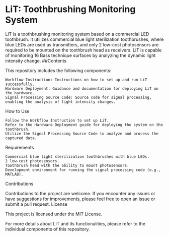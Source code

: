 # LiT: Toothbrushing Monitoring System
LiT is a toothbrushing monitoring system based on a commercial LED toothbrush. It utilizes commercial blue light sterilization toothbrushes, where blue LEDs are used as transmitters, and only 2 low-cost photosensors are required to be mounted on the toothbrush head as receivers. LiT is capable of monitoring 16 Bass technique surfaces by analyzing the dynamic light intensity change.
##Contents

This repository includes the following components:

    Workflow Instruction: Instructions on how to set up and run LiT successfully.
    Hardware Deployment: Guidance and documentation for deploying LiT on the hardware.
    Signal Processing Source Code: Source code for signal processing, enabling the analysis of light intensity changes.

How to Use

    Follow the Workflow Instruction to set up LiT.
    Refer to the Hardware Deployment guide for deploying the system on the toothbrush.
    Utilize the Signal Processing Source Code to analyze and process the captured data.

Requirements

    Commercial blue light sterilization toothbrushes with blue LEDs.
    2 low-cost photosensors.
    Toothbrush head with the ability to mount photosensors.
    Development environment for running the signal processing code (e.g., MATLAB).

Contributions

Contributions to the project are welcome. If you encounter any issues or have suggestions for improvements, please feel free to open an issue or submit a pull request.
License

This project is licensed under the MIT License.

For more details about LiT and its functionalities, please refer to the individual components of this repository.
